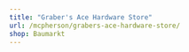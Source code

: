 ```yaml
---
title: "Graber's Ace Hardware Store"
url: /mcpherson/grabers-ace-hardware-store/
shop: Baumarkt
---
```

